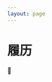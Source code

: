 ```yaml
---
layout: page
---
```


# 履历

🤔

<!-- 
### 1989 - 2003

在家乡玩耍、长大，期间在芦花小学完成六年的小学学业

### 2003 - 2006

寒窗•巴河初中

### 2006 - 2009

寒窗plus•浠水一中

### 2009 - 2013

思想混沌的四年，未能专攻术业，本科学历毕业于大连大学，但作回忆

### 2013 - 2019

前后经历了 5 家企业，其中有两家分别服务了 2 年和 3 年，其它都是不到 1年，包括目前在深圳的两家。做了两年的服务端（ASP.NET），目前做 Web 前端

### 2019 - ？

🤔 -->
